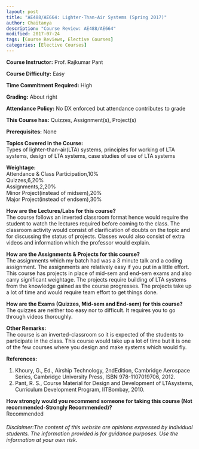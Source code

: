```yaml
---
layout: post
title: "AE488/AE664: Lighter-Than-Air Systems (Spring 2017)"
author: Chaitanya
description: "Course Review: AE488/AE664"
modified: 2017-07-24
tags: [Course Reviews, Elective Courses]
categories: [Elective Courses]
---
```


**Course Instructor:** Prof. Rajkumar Pant

**Course Difficulty:** Easy

**Time Commitment Required:** High

**Grading:** About right

**Attendance Policy:** No DX enforced but attendance contributes to grade

**This Course has:** Quizzes, Assignment(s), Project(s)

**Prerequisites:** None

**Topics Covered in the Course:**  
Types of lighter-than-air(LTA) systems, principles for working of LTA systems, design of LTA systems, case studies of use of LTA systems

**Weightage:**  
Attendance & Class Participation,10%  
Quizzes,6,20%  
Assignments,2,20%  
Minor Project(instead of midsem),20%  
Major Project(instead of endsem),30%

**How are the Lectures/Labs for this course?**  
The course follows an inverted classroom format hence would require the student to watch the lectures required before coming to the class. The classroom activity would consist of clarification of doubts on the topic and for discussing the status of projects. Classes would also consist of extra videos and information which the professor would explain.

**How are the Assignments & Projects for this course?**  
The assignments which my batch had was a 3 minute talk and a coding assignment. The assignments are relatively easy if you put in a little effort. This course has projects in place of mid-sem and end-sem exams and also carry significant weightage. The projects require building of LTA systems from the knowledge gained as the course progresses. The projects take up a lot of time and would require team effort to get things done. 

**How are the Exams (Quizzes, Mid-sem and End-sem) for this course?**  
The quizzes are neither too easy nor to difficult. It requires you to go through videos thoroughly.   

**Other Remarks:**  
The course is an inverted-classroom so it is expected of the students to participate in the class. This course would take up a lot of time but it is one of the few courses where you design and make systems which would fly.

**References:**  
1. Khoury, G., Ed., Airship Technology, 2ndEdition, Cambridge Aerospace Series, Cambridge University Press, ISBN 978-1107019706, 2012.
2. Pant, R. S., Course Material for Design and Development of LTAsystems, Curriculum Development Program, IITBombay, 2010.

**How strongly would you recommend someone for taking this course (Not recommended-Strongly Recommended)?**  
Recommended

###### Disclaimer:The content of this website are opinions expressed by individual students. The information provided is for guidance purposes. Use the information at your own risk. 
